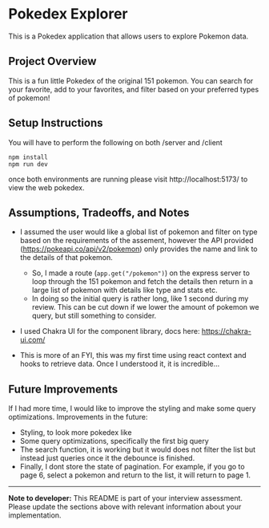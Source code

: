 # Pokedex Explorer

This is a Pokedex application that allows users to explore Pokemon data.

## Project Overview

This is a fun little Pokedex of the original 151 pokemon. You can search for your favorite, add to your favorites, and filter based on your preferred types of pokemon!

## Setup Instructions

You will have to perform the following on both /server and /client

```
npm install
npm run dev
```

once both environments are running please visit http://localhost:5173/ to view the web pokedex.

## Assumptions, Tradeoffs, and Notes

- I assumed the user would like a global list of pokemon and filter on type based on the requirements of the assement, however the API provided (https://pokeapi.co/api/v2/pokemon) only provides the name and link to the details of that pokemon.
    - So, I made a route (`app.get("/pokemon")`) on the express server to loop through the 151 pokemon and fetch the details then return in a large list of pokemon with details like type and stats etc.
    - In doing so the initial query is rather long, like 1 second during my review. This can be cut down if we lower the amount of pokemon we query, but still something to consider.

- I used Chakra UI for the component library, docs here: https://chakra-ui.com/

- This is more of an FYI, this was my first time using react context and hooks to retrieve data. Once I understood it, it is incredible...

## Future Improvements

If I had more time, I would like to improve the styling and make some query optimizations.
Improvements in the future:
- Styling, to look more pokedex like
- Some query optimizations, specifically the first big query
- The search function, it is working but it would does not filter the list but instead just queries once it the debounce is finished.
- Finally, I dont store the state of pagination. For example, if you go to page 6, select a pokemon and return to the list, it will return to page 1.

---

**Note to developer:** This README is part of your interview assessment. Please update the sections above with relevant information about your implementation.
